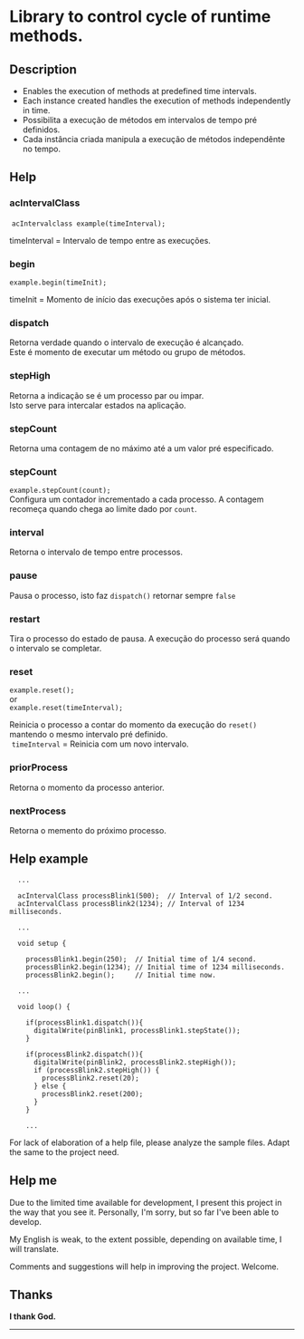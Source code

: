 
# Library to control cycle of runtime methods.

Description
------------
* Enables the execution of methods at predefined time intervals.
* Each instance created handles the execution of methods independently in time.
* Possibilita a execução de métodos em intervalos de tempo pré definidos.
* Cada instância criada manipula a execução de métodos independênte no tempo.


Help
------------


### acIntervalClass

  ```acIntervalclass example(timeInterval);```

  timeInterval = Intervalo de tempo entre as execuções.

### begin

  ```example.begin(timeInit);```    

  timeInit = Momento de início das execuções após o sistema ter inicial.

### dispatch

  Retorna verdade quando o intervalo de execução é alcançado.    
  Este é momento de executar um método ou grupo de métodos.

### stepHigh

  Retorna a indicação se é um processo par ou impar.    
  Isto serve para intercalar estados na aplicação.

### stepCount

  Retorna uma contagem de no máximo até a um valor pré especificado.

### stepCount

  ```example.stepCount(count);```    
  Configura um contador incrementado a cada processo. A contagem recomeça quando chega ao limite dado por ```count```.

### interval

  Retorna o intervalo de tempo entre processos.

### pause

  Pausa o processo, isto faz ```dispatch()``` retornar sempre ```false```

### restart

  Tira o processo do estado de pausa. A execução do processo será quando o intervalo se completar.

### reset

  ```example.reset();```    
  or    
  ```example.reset(timeInterval);```    

  Reinicia o processo a contar do momento da execução do ```reset()``` mantendo o mesmo intervalo pré definido.    
  ```timeInterval``` = Reinicia com um novo intervalo.

### priorProcess

  Retorna o momento da processo anterior.

### nextProcess

  Retorna o memento do próximo processo.



Help example
------------

```
  ...

  acIntervalClass processBlink1(500);  // Interval of 1/2 second.
  acIntervalClass processBlink2(1234); // Interval of 1234 milliseconds.

  ...
```
 
 
```
  void setup {

    processBlink1.begin(250);  // Initial time of 1/4 second.
    processBlink2.begin(1234); // Initial time of 1234 milliseconds.
    processBlink2.begin();     // Initial time now.

  ...
```


```
  void loop() {

    if(processBlink1.dispatch()){
      digitalWrite(pinBlink1, processBlink1.stepState());
    }

    if(processBlink2.dispatch()){
      digitalWrite(pinBlink2, processBlink2.stepHigh());
      if (processBlink2.stepHigh()) {
        processBlink2.reset(20);
      } else {
        processBlink2.reset(200);
      }
    }

    ...
```

  For lack of elaboration of a help file, please analyze the sample files.
  Adapt the same to the project need.


Help me
------------
  Due to the limited time available for development, I present this project in the
  way that you see it. Personally, I'm sorry, but so far I've been able to develop.
  
  My English is weak, to the extent possible, depending on available time, I will
  translate.
  
  Comments and suggestions will help in improving the project. Welcome.


Thanks
------------
  **I thank God.**
  
------------

